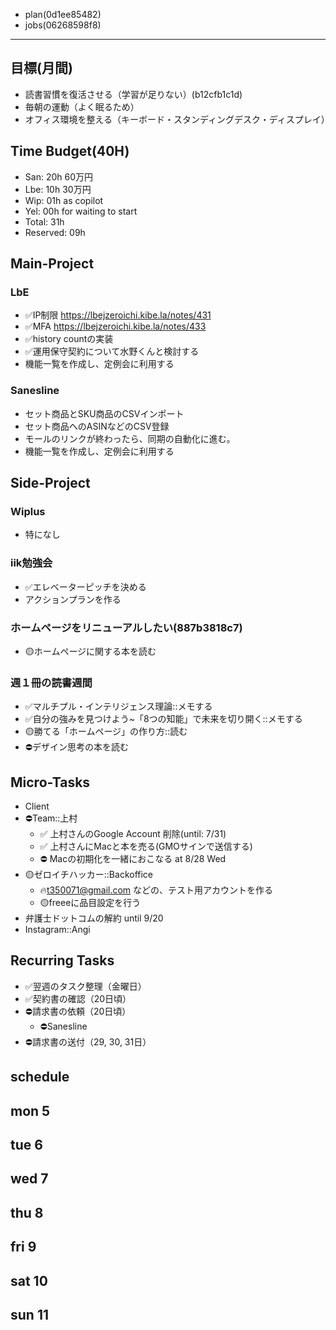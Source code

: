- plan(0d1ee85482)
- jobs(06268598f8)
---

## 目標(月間)
- 読書習慣を復活させる（学習が足りない）(b12cfb1c1d)
- 毎朝の運動（よく眠るため）
- オフィス環境を整える（キーボード・スタンディングデスク・ディスプレイ）

## Time Budget(40H)
- San: 20h 60万円
- Lbe: 10h 30万円
- Wip: 01h as copilot
- Yel: 00h for waiting to start
- Total: 31h
- Reserved: 09h

## Main-Project
### LbE
- ✅IP制限 https://lbejzeroichi.kibe.la/notes/431
- ✅MFA https://lbejzeroichi.kibe.la/notes/433
- ✅history countの実装
- ✅運用保守契約について水野くんと検討する
- 機能一覧を作成し、定例会に利用する
### Sanesline
- セット商品とSKU商品のCSVインポート
- セット商品へのASINなどのCSV登録
- モールのリンクが終わったら、同期の自動化に進む。
- 機能一覧を作成し、定例会に利用する

## Side-Project
### Wiplus
- 特になし

### iik勉強会
- ✅エレベーターピッチを決める
- アクションプランを作る

### ホームページをリニューアルしたい(887b3818c7)
- 🟡ホームページに関する本を読む

### 週１冊の読書週間
- ✅マルチプル・インテリジェンス理論::メモする
- ✅自分の強みを見つけよう~「8つの知能」で未来を切り開く::メモする
- 🟡勝てる「ホームページ」の作り方::読む
- ⛔️デザイン思考の本を読む

## Micro-Tasks
- Client
- ⛔️Team::上村
  - ✅ 上村さんのGoogle Account 削除(until: 7/31)
  - ✅ 上村さんにMacと本を売る(GMOサインで送信する)
  - ⛔️ Macの初期化を一緒におこなる at 8/28 Wed
- 🟡ゼロイチハッカー::Backoffice
  - 🔥t350071@gmail.com などの、テスト用アカウントを作る
  - 🟡freeeに品目設定を行う
- 弁護士ドットコムの解約 until 9/20
- Instagram::Angi

## Recurring Tasks
- ✅翌週のタスク整理（金曜日）
- ✅契約書の確認（20日頃）
- ⛔️請求書の依頼（20日頃）
  - ⛔️Sanesline
- ⛔️請求書の送付（29, 30, 31日）

## schedule
## mon 5
## tue 6
## wed 7
## thu 8
## fri 9
## sat 10
## sun 11
